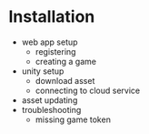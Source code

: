 # Installation

- web app setup
    - registering
    - creating a game
- unity setup
    - download asset
    - connecting to cloud service
- asset updating
- troubleshooting
    - missing game token
